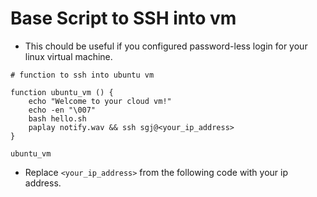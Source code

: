 # Base Script to SSH into vm
- This chould be useful if you configured password-less login for your linux virtual machine.

```
# function to ssh into ubuntu vm

function ubuntu_vm () {
	echo "Welcome to your cloud vm!"
	echo -en "\007"
	bash hello.sh
	paplay notify.wav && ssh sgj@<your_ip_address>
}

ubuntu_vm
```
- Replace `<your_ip_address>` from the following code with your ip address.
